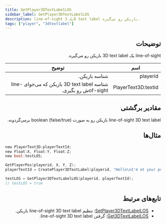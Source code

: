 ```yaml
---
title: GetPlayer3DTextLabelLOS
sidebar_label: GetPlayer3DTextLabelLOS
description: line-of-sight یک 3D text label بازیکن رو می‌گیره.
tags: ["player", "3dtextlabel"]
---
```


<VersionWarn version='omp v1.1.0.2612' />

<div dir="rtl" style={{ textAlign: "right" }}>

## توضیحات

line-of-sight یک 3D text label بازیکن رو می‌گیره.

| اسم                | توضیح                                                       |
| ------------------- | ----------------------------------------------------------------- |
| playerid            | شناسه بازیکن.                                             |
| PlayerText3D:textid | شناسه 3D text label بازیکن که می‌خوای line-of-sightش رو بگیری. |

## مقادیر برگشتی

line-of-sight 3D text label بازیکن رو به صورت boolean (false/true) برمی‌گردونه.

## مثال‌ها

</div>

```c
new PlayerText3D:playerTextId;
new Float:X, Float:Y, Float:Z;
new bool:testLOS;

GetPlayerPos(playerid, X, Y, Z);
playerTextId = CreatePlayer3DTextLabel(playerid, "Hello\nI'm at your position", 0x008080FF, X, Y, Z, 40.0, INVALID_PLAYER_ID, INVALID_VEHICLE_ID, true);

testLOS = GetPlayer3DTextLabelLOS(playerid, playerTextId);
// testLOS = true
```

<div dir="rtl" style={{ textAlign: "right" }}>

## تابع‌های مرتبط

- [SetPlayer3DTextLabelLOS](SetPlayer3DTextLabelLOS): تنظیم line-of-sight 3D text label بازیکن.
- [Get3DTextLabelLOS](Get3DTextLabelLOS): گرفتن line-of-sight 3D text label.

</div>